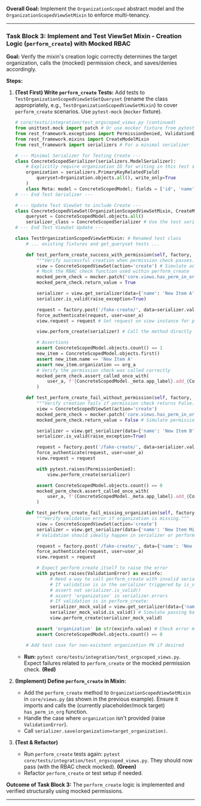 
**Overall Goal:** Implement the `OrganizationScoped` abstract model and the `OrganizationScopedViewSetMixin` to enforce multi-tenancy.

---


### Task Block 3: Implement and Test ViewSet Mixin - Creation Logic (`perform_create`) with Mocked RBAC

**Goal:** Verify the mixin's creation logic correctly determines the target organization, calls the (mocked) permission check, and saves/denies accordingly.

**Steps:**

1.  **(Test First) Write `perform_create` Tests:** Add tests to `TestOrganizationScopedViewSetGetQueryset` (rename the class appropriately, e.g., `TestOrganizationScopedViewSetMixin`) to cover `perform_create` scenarios. Use `pytest-mock` (`mocker` fixture).
    ```python
    # core/tests/integration/test_orgscoped_views.py (continued)
    from unittest.mock import patch # Or use mocker fixture from pytest-mock
    from rest_framework.exceptions import PermissionDenied, ValidationError
    from rest_framework.mixins import CreateModelMixin
    from rest_framework import serializers # For a minimal serializer

    # --- Minimal Serializer for Testing Create ---
    class ConcreteScopedSerializer(serializers.ModelSerializer):
        # Explicitly require organization ID for writing in this test setup
        organization = serializers.PrimaryKeyRelatedField(
            queryset=Organization.objects.all(), write_only=True
        )
        class Meta: model = ConcreteScopedModel; fields = ['id', 'name', 'organization']
    # --- End Test Serializer ---

    # --- Update Test ViewSet to include Create ---
    class ConcreteScopedViewSet(OrganizationScopedViewSetMixin, CreateModelMixin, ReadOnlyModelViewSet): # Add CreateModelMixin
        queryset = ConcreteScopedModel.objects.all()
        serializer_class = ConcreteScopedSerializer # Use the test serializer
    # --- End Test ViewSet Update ---

    class TestOrganizationScopedViewSetMixin: # Renamed test class
        # ... existing fixtures and get_queryset tests ...

        def test_perform_create_success_with_permission(self, factory, mocker, user_a, org_a):
            """Verify successful creation when permission check passes."""
            view = ConcreteScopedViewSet(action='create') # Simulate action
            # Mock the RBAC check function used within perform_create
            mocked_perm_check = mocker.patch('core.views.has_perm_in_org') # Adjust path
            mocked_perm_check.return_value = True

            serializer = view.get_serializer(data={'name': 'New Item A', 'organization': org_a.pk})
            serializer.is_valid(raise_exception=True)

            request = factory.post('/fake-create/', data=serializer.validated_data)
            force_authenticate(request, user=user_a)
            view.request = request # Set request on view instance for perform_create

            view.perform_create(serializer) # Call the method directly

            # Assertions
            assert ConcreteScopedModel.objects.count() == 1
            new_item = ConcreteScopedModel.objects.first()
            assert new_item.name == 'New Item A'
            assert new_item.organization == org_a
            # Verify the permission check was called correctly
            mocked_perm_check.assert_called_once_with(
                user_a, f'{ConcreteScopedModel._meta.app_label}.add_{ConcreteScopedModel._meta.model_name}', org_a
            )

        def test_perform_create_fail_without_permission(self, factory, mocker, user_a, org_b):
            """Verify creation fails if permission check returns False."""
            view = ConcreteScopedViewSet(action='create')
            mocked_perm_check = mocker.patch('core.views.has_perm_in_org')
            mocked_perm_check.return_value = False # Simulate permission denied

            serializer = view.get_serializer(data={'name': 'New Item B', 'organization': org_b.pk})
            serializer.is_valid(raise_exception=True)

            request = factory.post('/fake-create/', data=serializer.validated_data)
            force_authenticate(request, user=user_a)
            view.request = request

            with pytest.raises(PermissionDenied):
                view.perform_create(serializer)

            assert ConcreteScopedModel.objects.count() == 0
            mocked_perm_check.assert_called_once_with(
                user_a, f'{ConcreteScopedModel._meta.app_label}.add_{ConcreteScopedModel._meta.model_name}', org_b
            )

        def test_perform_create_fail_missing_organization(self, factory, user_a):
            """Verify validation error if organization is missing."""
            view = ConcreteScopedViewSet(action='create')
            serializer = view.get_serializer(data={'name': 'New Item Missing Org'}) # Missing org
            # Validation should ideally happen in serializer or perform_create check

            request = factory.post('/fake-create/', data={'name': 'New Item Missing Org'})
            force_authenticate(request, user=user_a)
            view.request = request

            # Expect perform_create itself to raise the error
            with pytest.raises(ValidationError) as excinfo:
                 # Need a way to call perform_create with invalid serializer if validation is there
                 # If validation is in the serializer triggered by is_valid:
                 # assert not serializer.is_valid()
                 # assert 'organization' in serializer.errors
                 # If validation is in perform_create:
                 serializer_mock_valid = view.get_serializer(data={'name': 'New Item Missing Org'}) # Assume it could be valid initially
                 serializer_mock_valid.is_valid() # Simulate passing basic validation
                 view.perform_create(serializer_mock_valid)

            assert 'organization' in str(excinfo.value) # Check error message relates to org
            assert ConcreteScopedModel.objects.count() == 0

        # Add test case for non-existent organization PK if desired
    ```
    *   **Run:** `pytest core/tests/integration/test_orgscoped_views.py`. Expect failures related to `perform_create` or the mocked permission check. **(Red)**

2.  **(Implement) Define `perform_create` in Mixin:**
    *   Add the `perform_create` method to `OrganizationScopedViewSetMixin` in `core/views.py` (as shown in the previous example). Ensure it imports and calls the (currently placeholder/mock target) `has_perm_in_org` function.
    *   Handle the case where `organization` isn't provided (raise `ValidationError`).
    *   Call `serializer.save(organization=target_organization)`.

3.  **(Test & Refactor)**
    *   Run `perform_create` tests again: `pytest core/tests/integration/test_orgscoped_views.py`. They should now pass (with the RBAC check mocked). **(Green)**
    *   Refactor `perform_create` or test setup if needed.

**Outcome of Task Block 3:** The `perform_create` logic is implemented and verified structurally using mocked permissions.

---
